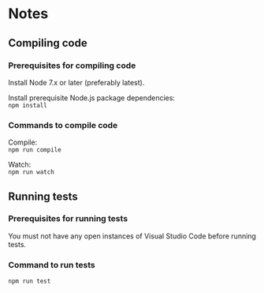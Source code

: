 # Notes

## Compiling code

### Prerequisites for compiling code

Install Node 7.x or later (preferably latest).

Install prerequisite Node.js package dependencies:  
`npm install`


### Commands to compile code

Compile:  
`npm run compile`

Watch:  
`npm run watch`

## Running tests

### Prerequisites for running tests

You must not have any open instances of Visual Studio Code before running tests.

### Command to run tests

`npm run test`
